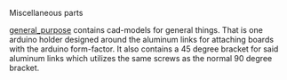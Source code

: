 Miscellaneous parts

[general_purpose](./general_purpose) contains cad-models for general things. That is one arduino holder designed around the aluminum links for attaching boards with the arduino form-factor. It also contains a 45 degree bracket for said aluminum links which utilizes the same screws as the normal 90 degree bracket.